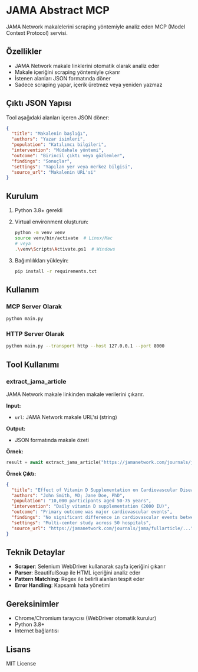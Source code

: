 # JAMA Abstract MCP

JAMA Network makalelerini scraping yöntemiyle analiz eden MCP (Model Context Protocol) servisi.

## Özellikler

- JAMA Network makale linklerini otomatik olarak analiz eder
- Makale içeriğini scraping yöntemiyle çıkarır
- İstenen alanları JSON formatında döner
- Sadece scraping yapar, içerik üretmez veya yeniden yazmaz

## Çıktı JSON Yapısı

Tool aşağıdaki alanları içeren JSON döner:

```json
{
  "title": "Makalenin başlığı",
  "authors": "Yazar isimleri",
  "population": "Katılımcı bilgileri",
  "intervention": "Müdahale yöntemi",
  "outcome": "Birincil çıktı veya gözlemler",
  "findings": "Sonuçlar",
  "settings": "Yapılan yer veya merkez bilgisi",
  "source_url": "Makalenin URL'si"
}
```

## Kurulum

1. Python 3.8+ gerekli
2. Virtual environment oluşturun:
   ```bash
   python -m venv venv
   source venv/bin/activate  # Linux/Mac
   # veya
   .\venv\Scripts\Activate.ps1  # Windows
   ```

3. Bağımlılıkları yükleyin:
   ```bash
   pip install -r requirements.txt
   ```

## Kullanım

### MCP Server Olarak

```bash
python main.py
```

### HTTP Server Olarak

```bash
python main.py --transport http --host 127.0.0.1 --port 8000
```

## Tool Kullanımı

### extract_jama_article

JAMA Network makale linkinden makale verilerini çıkarır.

**Input:**
- `url`: JAMA Network makale URL'si (string)

**Output:**
- JSON formatında makale özeti

**Örnek:**
```python
result = await extract_jama_article("https://jamanetwork.com/journals/jama/fullarticle/...")
```

**Örnek Çıktı:**
```json
{
  "title": "Effect of Vitamin D Supplementation on Cardiovascular Disease",
  "authors": "John Smith, MD; Jane Doe, PhD",
  "population": "10,000 participants aged 50-75 years",
  "intervention": "Daily vitamin D supplementation (2000 IU)",
  "outcome": "Primary outcome was major cardiovascular events",
  "findings": "No significant difference in cardiovascular events between groups",
  "settings": "Multi-center study across 50 hospitals",
  "source_url": "https://jamanetwork.com/journals/jama/fullarticle/..."
}
```

## Teknik Detaylar

- **Scraper**: Selenium WebDriver kullanarak sayfa içeriğini çıkarır
- **Parser**: BeautifulSoup ile HTML içeriğini analiz eder
- **Pattern Matching**: Regex ile belirli alanları tespit eder
- **Error Handling**: Kapsamlı hata yönetimi

## Gereksinimler

- Chrome/Chromium tarayıcısı (WebDriver otomatik kurulur)
- Python 3.8+
- Internet bağlantısı

## Lisans

MIT License
